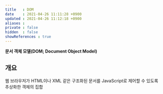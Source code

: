 ```yaml
---
title   : DOM
date    : 2021-04-26 11:11:28 +0900
updated : 2021-04-26 11:12:18 +0900
aliases : 
private : false
hidden  : false
showReferences : true
---
```


**문서 객체 모델(DOM; Document Object Model)**  

## 개요 
웹 브라우저가 HTML이나 XML 같은 구조화된 문서를 JavaScript로 제어할 수 있도록 추상화한 객체의 집합 
